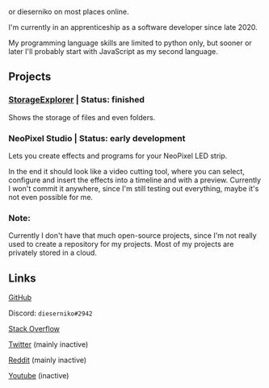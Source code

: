 or dieserniko on most places online. 

I'm currently in an apprenticeship as a software developer since late 2020.

My programming language skills are limited to python only, but sooner or later I'll probably start with JavaScript as my second language.

## Projects

### [StorageExplorer](https://github.com/dieser-niko/StorageExplorer) | Status: finished

Shows the storage of files and even folders.

### NeoPixel Studio | Status: early development

Lets you create effects and programs for your NeoPixel LED strip.

In the end it should look like a video cutting tool, where you can select, configure and insert the effects into a timeline and with a preview.
Currently I won't commit it anywhere, since I'm still testing out everything, maybe it's not even possible for me.


### Note:
Currently I don't have that much open-source projects, since I'm not really used to create a repository for my projects.
Most of my projects are privately stored in a cloud.

## Links
[GitHub](https://github.com/dieser-niko)

Discord: `dieserniko#2942`

[Stack Overflow](https://stackoverflow.com/users/15580216/dieserniko)

[Twitter](https://twitter.com/dieser_niko) (mainly inactive)

[Reddit](https://reddit.com/u/NikoHD203) (mainly inactive)

[Youtube](https://youtube.com/channel/UCvUkk9NjKTNtuTorkba7thw) (inactive)

